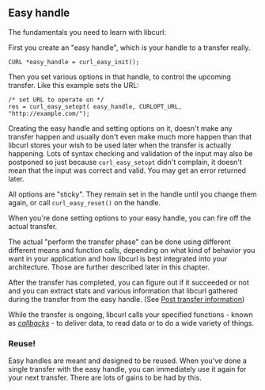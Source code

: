 ## Easy handle

The fundamentals you need to learn with libcurl:

First you create an "easy handle", which is your handle to a transfer really.

    CURL *easy_handle = curl_easy_init();

Then you set various options in that handle, to control the upcoming transfer.
Like this example sets the URL:

    /* set URL to operate on */
    res = curl_easy_setopt( easy_handle, CURLOPT_URL, "http://example.com/");

Creating the easy handle and setting options on it, doesn't make any transfer
happen and usually don't even make much more happen than that libcurl stores
your wish to be used later when the transfer is actually happening. Lots of
syntax checking and validation of the input may also be postponed so just
because `curl_easy_setopt` didn't complain, it doesn't mean that the input was
correct and valid. You may get an error returned later.

All options are "sticky". They remain set in the handle until you change them
again, or call `curl_easy_reset()` on the handle.

When you're done setting options to your easy handle, you can fire off the
actual transfer.

The actual "perform the transfer phase" can be done using different different
means and function calls, depending on what kind of behavior you want in your
application and how libcurl is best integrated into your architecture. Those
are further described later in this chapter.

After the transfer has completed, you can figure out if it succeeded or not
and you can extract stats and various information that libcurl gathered during
the transfer from the easy handle. (See [Post transfer
information](libcurl-getinfo.md))

While the transfer is ongoing, libcurl calls your specified functions - known
as *[callbacks](libcurl-callbacks.md])* - to deliver data, to read data or to
do a wide variety of things.

### Reuse!

Easy handles are meant and designed to be reused. When you've done a single
transfer with the easy handle, you can immediately use it again for your next
transfer. There are lots of gains to be had by this.

